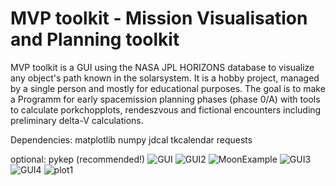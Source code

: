 # MVP toolkit - Mission Visualisation and Planning toolkit

MVP toolkit is a GUI using the NASA JPL HORIZONS database to visualize any object's path known in the solarsystem. 
It is a hobby project, managed by a single person and mostly for educational purposes. The goal is to make a Programm for early
spacemission planning phases (phase 0/A) with tools to calculate porkchopplots, rendeszvous and fictional encounters including 
preliminary delta-V calculations.

Dependencies:
matplotlib
numpy
jdcal
tkcalendar
requests

optional:
pykep (recommended!)
![GUI](https://github.com/koba1312/MVP-toolkit/blob/master/images/MVP_toolkit_example.PNG)
![GUI2](https://github.com/koba1312/MVP-toolkit/blob/master/images/porkchop_example.png)
![MoonExample](https://github.com/koba1312/MVP-toolkit/blob/master/images/MoonExample.png)
![GUI3](https://github.com/koba1312/MVP-toolkit/blob/master/images/MVP_toolkit_example2.PNG)
![GUI4](https://github.com/koba1312/MVP-toolkit/blob/master/images/porkchop_menu.png)
![plot1](https://github.com/koba1312/MVP-toolkit/blob/master/images/Apophis_example.jpg)
